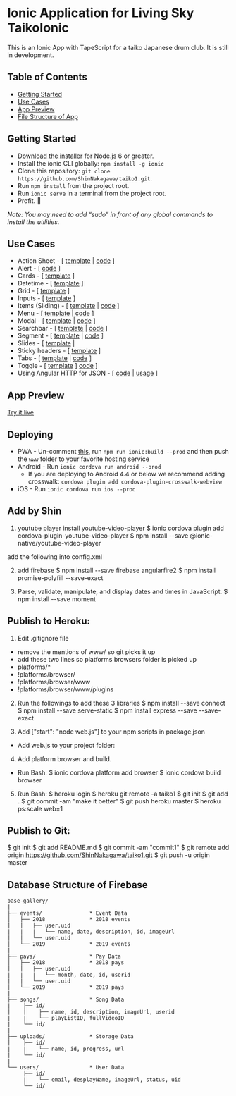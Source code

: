 # Ionic Application for Living Sky TaikoIonic

This is an Ionic App with TapeScript for a taiko Japanese drum club. It is still in development.


## Table of Contents
 - [Getting Started](#getting-started)
 - [Use Cases](#use-cases)
 - [App Preview](#app-preview)
 - [File Structure of App](#file-structure-of-app)


## Getting Started

* [Download the installer](https://nodejs.org/) for Node.js 6 or greater.
* Install the ionic CLI globally: `npm install -g ionic`
* Clone this repository: `git clone https://github.com/ShinNakagawa/taiko1.git`.
* Run `npm install` from the project root.
* Run `ionic serve` in a terminal from the project root.
* Profit. :tada:

_Note: You may need to add “sudo” in front of any global commands to install the utilities._


## Use Cases

* Action Sheet - [ [template](https://github.com/ionic-team/ionic-conference-app/blob/master/src/pages/speaker-list/speaker-list.html) | [code](https://github.com/ionic-team/ionic-conference-app/blob/master/src/pages/speaker-list/speaker-list.ts) ]
* Alert - [ [code](https://github.com/ionic-team/ionic-conference-app/blob/master/src/pages/schedule/schedule.ts) ]
* Cards - [ [template](https://github.com/ionic-team/ionic-conference-app/blob/master/src/pages/speaker-list/speaker-list.html) ]
* Datetime - [ [template](https://github.com/ionic-team/ionic-conference-app/blob/master/src/pages/about/about.html) ]
* Grid - [ [template](https://github.com/ionic-team/ionic-conference-app/blob/master/src/pages/login/login.html) ]
* Inputs - [ [template](https://github.com/ionic-team/ionic-conference-app/blob/master/src/pages/login/login.html) ]
* Items (Sliding) - [ [template](https://github.com/ionic-team/ionic-conference-app/blob/master/src/pages/schedule/schedule.html) | [code](https://github.com/ionic-team/ionic-conference-app/blob/master/src/pages/schedule/schedule.ts) ]
* Menu - [ [template](https://github.com/ionic-team/ionic-conference-app/blob/master/src/app/app.template.html) |
[code](https://github.com/ionic-team/ionic-conference-app/blob/master/src/app/app.component.ts) ]
* Modal - [ [template](https://github.com/ionic-team/ionic-conference-app/blob/master/src/pages/schedule-filter/schedule-filter.html) | [code](https://github.com/ionic-team/ionic-conference-app/blob/master/src/pages/schedule/schedule.ts) ]
* Searchbar - [ [template](https://github.com/ionic-team/ionic-conference-app/blob/master/src/pages/schedule/schedule.html) | [code](https://github.com/ionic-team/ionic-conference-app/blob/master/src/pages/schedule/schedule.ts) ]
* Segment - [ [template](https://github.com/ionic-team/ionic-conference-app/blob/master/src/pages/schedule/schedule.html) | [code](https://github.com/ionic-team/ionic-conference-app/blob/master/src/pages/schedule/schedule.ts) ]
* Slides - [ [template](https://github.com/ionic-team/ionic-conference-app/blob/master/src/pages/tutorial/tutorial.html) |
* Sticky headers - [ [template](https://github.com/ionic-team/ionic-conference-app/blob/master/src/pages/schedule/schedule.html) ]
* Tabs - [ [template](https://github.com/ionic-team/ionic-conference-app/blob/master/src/pages/tabs/tabs.html) | [code](https://github.com/ionic-team/ionic-conference-app/blob/master/src/pages/tabs/tabs.ts) ]
* Toggle - [ [template](https://github.com/ionic-team/ionic-conference-app/blob/master/src/pages/schedule-filter/schedule-filter.html) ]
[code](https://github.com/ionic-team/ionic-conference-app/blob/master/src/pages/tutorial/tutorial.ts) ]
* Using Angular HTTP for JSON - [ [code](https://github.com/ionic-team/ionic-conference-app/blob/master/src/providers/conference-data.ts) | [usage](https://github.com/ionic-team/ionic-conference-app/blob/master/src/pages/schedule/schedule.ts) ]


## App Preview

[Try it live](https://taiko1.herokuapp.com)


## Deploying

* PWA - Un-comment [this](https://github.com/ionic-team/ionic2-app-base/blob/master/src/index.html#L21), run `npm run ionic:build --prod` and then push the `www` folder to your favorite hosting service
* Android - Run `ionic cordova run android --prod`
  - If you are deploying to Android 4.4 or below we recommend adding crosswalk: `cordova plugin add cordova-plugin-crosswalk-webview`
* iOS - Run `ionic cordova run ios --prod`


## Add by Shin
1. youtube player
install youtube-video-player
$ ionic cordova plugin add cordova-plugin-youtube-video-player
$ npm install --save @ionic-native/youtube-video-player

add the following into config.xml	
<preference name="YouTubeDataApiKey" value="[YOUR YOUTUBE API]" />

2. add firebase
$ npm install --save firebase angularfire2
$ npm install promise-polyfill --save-exact

3. Parse, validate, manipulate, and display dates and times in JavaScript.
$ npm install --save moment


## Publish to Heroku:

1. Edit .gitignore file
* remove the mentions of www/ so git picks it up
* add these two lines so platforms browsers folder is picked up
*   platforms/*
*   !platforms/browser/
*   !platforms/browser/www
*   !platforms/browser/www/plugins

2. Run the followings to add these 3 libraries
$ npm install --save connect
$ npm install --save serve-static
$ npm install express --save --save-exact

3. Add ["start": "node web.js"] to your npm scripts in package.json
* Add web.js to your project folder:

4. Add platform browser and build.
* Run Bash:
$ ionic cordova platform add browser
$ ionic cordova build browser

5. Run Bash:
$ heroku login
$ heroku git:remote -a taiko1
$ git init
$ git add .
$ git commit -am "make it better"
$ git push heroku master
$ heroku ps:scale web=1


## Publish to Git:

$ git init
$ git add README.md
$ git commit -am "commit1"
$ git remote add origin https://github.com/ShinNakagawa/taiko1.git
$ git push -u origin master

## Database Structure of Firebase

```
base-gallery/
|
├── events/               * Event Data
│   ├── 2018              * 2018 events
|   |   ├── user.uid
|   |   |   └── name, date, description, id, imageUrl
|   |   └── user.uid
│   └── 2019              * 2019 events
|
├── pays/                 * Pay Data
│   ├── 2018              * 2018 pays
|   |   ├── user.uid
|   |   |   └── month, date, id, userid
|   |   └── user.uid
│   └── 2019              * 2019 pays
|
├── songs/                * Song Data
|    ├── id/
|    |    ├── name, id, description, imageUrl, userid
|    |    └── playListID, fullVideoID
|    └── id/
|
├── uploads/              * Storage Data
|    ├── id/
|    |    └── name, id, progress, url
|    └── id/
|
└── users/                * User Data
     ├── id/
     |    └── email, desplayName, imageUrl, status, uid
     └── id/

